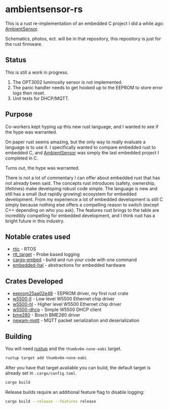 # ambientsensor-rs

This is a rust re-implementation of an embedded C project I did a while ago: [AmbientSensor].

Schematics, photos, ect. will be in that repository, this repository is just for the rust firmware.

## Status

This is still a work in progress.

1. The OPT3002 luminosity sensor is not implemented.
2. The panic handler needs to get hooked up to the EEPROM to store error logs then reset.
3. Unit tests for DHCP/MQTT.

## Purpose

Co-workers kept hyping up this new rust language, and I wanted to see if the hype was warranted.

On paper rust seems amazing, but the only way to really evaluate a language is to use it.  I specifically wanted to compare embedded rust to embedded C, and [AmbientSensor] was simply the last embedded project I completed in C.

Turns out, the hype was warranted.

There is not a lot of commentary I can offer about embedded rust that has not already been said.  The concepts rust introduces (safety, ownership, lifetimes) make developing robust code simple.  The language is new and still has a small (but rapidly growing) ecosystem for embedded development.  From my experience a lot of embedded development is still C simply because nothing else offers a compelling reason to switch (except C++ depending on who you ask).  The features rust brings to the table are incredibly compelling for embedded development, and I think rust has a bright future in this industry.

## Notable crates used

* [rtic](https://rtic.rs/0.5/book/en/) - RTOS
* [rtt_target](https://docs.rs/rtt-target/0.3.0/rtt_target/) - Probe based logging 
* [cargo-embed](https://crates.io/crates/cargo-embed) - build and run your code with one command
* [embedded-hal](https://github.com/rust-embedded/embedded-hal) - abstractions for embedded hardware

## Crates Developed

* [eeprom25aa02e48](https://github.com/newAM/eeprom25aa02e48-rs) - EEPROM driver, my first rust crate
* [w5500-ll](https://github.com/newAM/w5500-ll-rs) - Low level W5500 Ethernet chip driver
* [w5500-hl](https://github.com/newAM/w5500-hl-rs) - Higher level W5500 Ethernet chip driver
* [w5500-dhcp](https://github.com/newAM/w5500-dhcp) - Simple W5500 DHCP client
* [bme280](https://github.com/newAM/bme280-rs) - Bosch BME280 driver
* [newam-mqtt](https://github.com/newAM/newam-mqtt) - MQTT packet serialization and deserialization

## Building
You will need [rustup] and the `thumbv6m-none-eabi` target.

```bash
rustup target add thumbv6m-none-eabi
```

After you have that target available you can build, the default target is already set in `.cargo/config.toml`.
```bash
cargo build
```

Release builds require an additional feature flag to disable logging:
```bash
cargo build --release --features release
```

[rustup]: https://rustup.rs/
[AmbientSensor]: https://github.com/newam/ambientsensor
